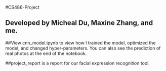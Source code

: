 #CS486-Project

## Developed by Micheal Du, Maxine Zhang, and me.

##View cnn_model.ipynb to view how I trained the model, optimized the model, and changed hyper-parameters. You can also see the prediction of real photos at the end of the notebook.

##project_report is a report for our facial expression recognition tool.